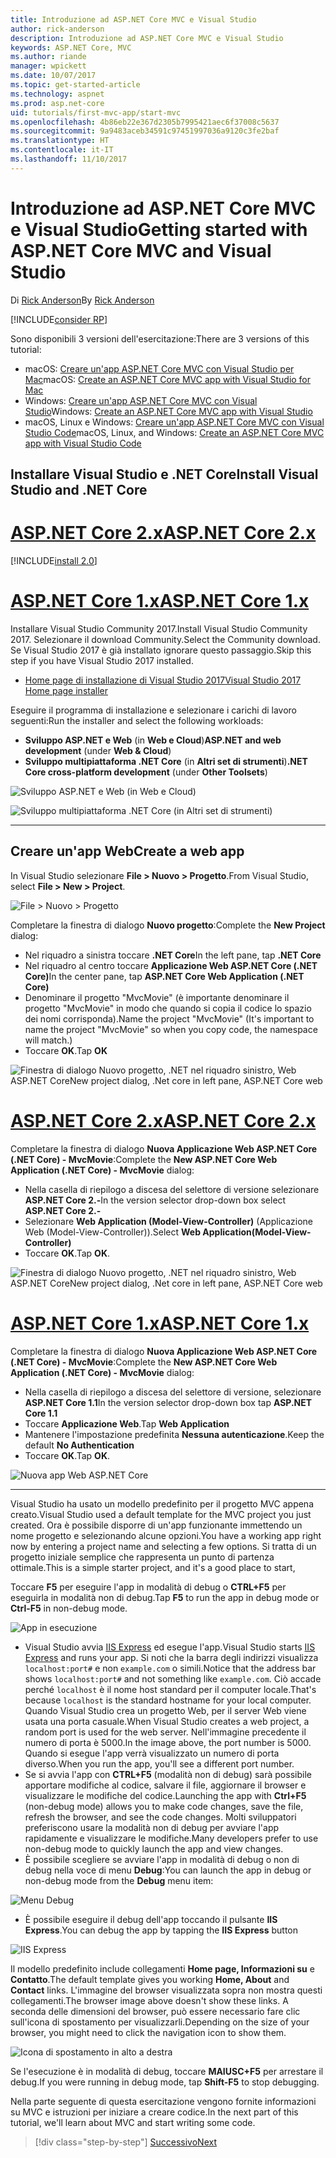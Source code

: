 ```yaml
---
title: Introduzione ad ASP.NET Core MVC e Visual Studio
author: rick-anderson
description: Introduzione ad ASP.NET Core MVC e Visual Studio
keywords: ASP.NET Core, MVC
ms.author: riande
manager: wpickett
ms.date: 10/07/2017
ms.topic: get-started-article
ms.technology: aspnet
ms.prod: asp.net-core
uid: tutorials/first-mvc-app/start-mvc
ms.openlocfilehash: 4b86eb22e367d2305b7995421aec6f37008c5637
ms.sourcegitcommit: 9a9483aceb34591c97451997036a9120c3fe2baf
ms.translationtype: HT
ms.contentlocale: it-IT
ms.lasthandoff: 11/10/2017
---
```

# <a name="getting-started-with-aspnet-core-mvc-and-visual-studio"></a><span data-ttu-id="4b3dd-104">Introduzione ad ASP.NET Core MVC e Visual Studio</span><span class="sxs-lookup"><span data-stu-id="4b3dd-104">Getting started with ASP.NET Core MVC and Visual Studio</span></span>

<span data-ttu-id="4b3dd-105">Di [Rick Anderson](https://twitter.com/RickAndMSFT)</span><span class="sxs-lookup"><span data-stu-id="4b3dd-105">By [Rick Anderson](https://twitter.com/RickAndMSFT)</span></span>

[!INCLUDE[consider RP](../../includes/razor.md)]

<span data-ttu-id="4b3dd-106">Sono disponibili 3 versioni dell'esercitazione:</span><span class="sxs-lookup"><span data-stu-id="4b3dd-106">There are 3 versions of this tutorial:</span></span>

* <span data-ttu-id="4b3dd-107">macOS: [Creare un'app ASP.NET Core MVC con Visual Studio per Mac](xref:tutorials/first-mvc-app-mac/start-mvc)</span><span class="sxs-lookup"><span data-stu-id="4b3dd-107">macOS: [Create an ASP.NET Core MVC app with Visual Studio for Mac](xref:tutorials/first-mvc-app-mac/start-mvc)</span></span>
* <span data-ttu-id="4b3dd-108">Windows: [Creare un'app ASP.NET Core MVC con Visual Studio](xref:tutorials/first-mvc-app/start-mvc)</span><span class="sxs-lookup"><span data-stu-id="4b3dd-108">Windows: [Create an ASP.NET Core MVC app with Visual Studio](xref:tutorials/first-mvc-app/start-mvc)</span></span>
* <span data-ttu-id="4b3dd-109">macOS, Linux e Windows: [Creare un'app ASP.NET Core MVC con Visual Studio Code](xref:tutorials/first-mvc-app-xplat/start-mvc)</span><span class="sxs-lookup"><span data-stu-id="4b3dd-109">macOS, Linux, and Windows: [Create an ASP.NET Core MVC app with Visual Studio Code](xref:tutorials/first-mvc-app-xplat/start-mvc)</span></span>

## <a name="install-visual-studio-and-net-core"></a><span data-ttu-id="4b3dd-110">Installare Visual Studio e .NET Core</span><span class="sxs-lookup"><span data-stu-id="4b3dd-110">Install Visual Studio and .NET Core</span></span>

# <a name="aspnet-core-2xtabaspnetcore2x"></a>[<span data-ttu-id="4b3dd-111">ASP.NET Core 2.x</span><span class="sxs-lookup"><span data-stu-id="4b3dd-111">ASP.NET Core 2.x</span></span>](#tab/aspnetcore2x)

[!INCLUDE[install 2.0](../../includes/install2.0.md)]

# <a name="aspnet-core-1xtabaspnetcore1x"></a>[<span data-ttu-id="4b3dd-112">ASP.NET Core 1.x</span><span class="sxs-lookup"><span data-stu-id="4b3dd-112">ASP.NET Core 1.x</span></span>](#tab/aspnetcore1x)

<span data-ttu-id="4b3dd-113">Installare Visual Studio Community 2017.</span><span class="sxs-lookup"><span data-stu-id="4b3dd-113">Install Visual Studio Community 2017.</span></span> <span data-ttu-id="4b3dd-114">Selezionare il download Community.</span><span class="sxs-lookup"><span data-stu-id="4b3dd-114">Select the Community download.</span></span> <span data-ttu-id="4b3dd-115">Se Visual Studio 2017 è già installato ignorare questo passaggio.</span><span class="sxs-lookup"><span data-stu-id="4b3dd-115">Skip this step if you have Visual Studio 2017 installed.</span></span>

* [<span data-ttu-id="4b3dd-116">Home page di installazione di Visual Studio 2017</span><span class="sxs-lookup"><span data-stu-id="4b3dd-116">Visual Studio 2017 Home page installer</span></span>](https://www.visualstudio.com/)

<span data-ttu-id="4b3dd-117">Eseguire il programma di installazione e selezionare i carichi di lavoro seguenti:</span><span class="sxs-lookup"><span data-stu-id="4b3dd-117">Run the installer and select the following workloads:</span></span>

* <span data-ttu-id="4b3dd-118">**Sviluppo ASP.NET e Web** (in **Web e Cloud**)</span><span class="sxs-lookup"><span data-stu-id="4b3dd-118">**ASP.NET and web development** (under **Web & Cloud**)</span></span>
* <span data-ttu-id="4b3dd-119">**Sviluppo multipiattaforma .NET Core** (in **Altri set di strumenti**)</span><span class="sxs-lookup"><span data-stu-id="4b3dd-119">**.NET Core cross-platform development** (under **Other Toolsets**)</span></span>

![**Sviluppo ASP.NET e Web** (in **Web e Cloud**)](start-mvc/_static/web_workload.png)

![**Sviluppo multipiattaforma .NET Core** (in **Altri set di strumenti**)](start-mvc/_static/x_plat_wl.png)

---

## <a name="create-a-web-app"></a><span data-ttu-id="4b3dd-122">Creare un'app Web</span><span class="sxs-lookup"><span data-stu-id="4b3dd-122">Create a web app</span></span>

<span data-ttu-id="4b3dd-123">In Visual Studio selezionare **File > Nuovo > Progetto**.</span><span class="sxs-lookup"><span data-stu-id="4b3dd-123">From Visual Studio, select  **File > New > Project**.</span></span>

![File > Nuovo > Progetto](start-mvc/_static/alt_new_project.png)

<span data-ttu-id="4b3dd-125">Completare la finestra di dialogo **Nuovo progetto**:</span><span class="sxs-lookup"><span data-stu-id="4b3dd-125">Complete the **New Project** dialog:</span></span>

* <span data-ttu-id="4b3dd-126">Nel riquadro a sinistra toccare **.NET Core**</span><span class="sxs-lookup"><span data-stu-id="4b3dd-126">In the left pane, tap **.NET Core**</span></span>
* <span data-ttu-id="4b3dd-127">Nel riquadro al centro toccare **Applicazione Web ASP.NET Core (.NET Core)**</span><span class="sxs-lookup"><span data-stu-id="4b3dd-127">In the center pane, tap **ASP.NET Core Web Application (.NET Core)**</span></span>
* <span data-ttu-id="4b3dd-128">Denominare il progetto "MvcMovie" (è importante denominare il progetto "MvcMovie" in modo che quando si copia il codice lo spazio dei nomi corrisponda).</span><span class="sxs-lookup"><span data-stu-id="4b3dd-128">Name the project "MvcMovie" (It's important to name the project "MvcMovie" so when you copy code, the namespace will match.)</span></span>
* <span data-ttu-id="4b3dd-129">Toccare **OK**.</span><span class="sxs-lookup"><span data-stu-id="4b3dd-129">Tap **OK**</span></span>

![<span data-ttu-id="4b3dd-130">Finestra di dialogo Nuovo progetto, .NET nel riquadro sinistro, Web ASP.NET Core</span><span class="sxs-lookup"><span data-stu-id="4b3dd-130">New project dialog, .Net core in left pane, ASP.NET Core web</span></span> ](start-mvc/_static/new_project2.png)


# <a name="aspnet-core-2xtabaspnetcore2x"></a>[<span data-ttu-id="4b3dd-131">ASP.NET Core 2.x</span><span class="sxs-lookup"><span data-stu-id="4b3dd-131">ASP.NET Core 2.x</span></span>](#tab/aspnetcore2x)

<span data-ttu-id="4b3dd-132">Completare la finestra di dialogo **Nuova Applicazione Web ASP.NET Core (.NET Core) - MvcMovie**:</span><span class="sxs-lookup"><span data-stu-id="4b3dd-132">Complete the **New ASP.NET Core Web Application (.NET Core) - MvcMovie** dialog:</span></span>

* <span data-ttu-id="4b3dd-133">Nella casella di riepilogo a discesa del selettore di versione selezionare **ASP.NET Core 2.-**</span><span class="sxs-lookup"><span data-stu-id="4b3dd-133">In the version selector drop-down box select **ASP.NET Core 2.-**</span></span>
* <span data-ttu-id="4b3dd-134">Selezionare **Web Application (Model-View-Controller)** (Applicazione Web (Model-View-Controller)).</span><span class="sxs-lookup"><span data-stu-id="4b3dd-134">Select **Web Application(Model-View-Controller)**</span></span>
* <span data-ttu-id="4b3dd-135">Toccare **OK**.</span><span class="sxs-lookup"><span data-stu-id="4b3dd-135">Tap **OK**.</span></span>

![<span data-ttu-id="4b3dd-136">Finestra di dialogo Nuovo progetto, .NET nel riquadro sinistro, Web ASP.NET Core</span><span class="sxs-lookup"><span data-stu-id="4b3dd-136">New project dialog, .Net core in left pane, ASP.NET Core web</span></span> ](start-mvc/_static/new_project22.png)

# <a name="aspnet-core-1xtabaspnetcore1x"></a>[<span data-ttu-id="4b3dd-137">ASP.NET Core 1.x</span><span class="sxs-lookup"><span data-stu-id="4b3dd-137">ASP.NET Core 1.x</span></span>](#tab/aspnetcore1x)

<span data-ttu-id="4b3dd-138">Completare la finestra di dialogo **Nuova Applicazione Web ASP.NET Core (.NET Core) - MvcMovie**:</span><span class="sxs-lookup"><span data-stu-id="4b3dd-138">Complete the **New ASP.NET Core Web Application (.NET Core) - MvcMovie** dialog:</span></span>

* <span data-ttu-id="4b3dd-139">Nella casella di riepilogo a discesa del selettore di versione, selezionare **ASP.NET Core 1.1**</span><span class="sxs-lookup"><span data-stu-id="4b3dd-139">In the version selector drop-down box tap **ASP.NET Core 1.1**</span></span>
* <span data-ttu-id="4b3dd-140">Toccare **Applicazione Web**.</span><span class="sxs-lookup"><span data-stu-id="4b3dd-140">Tap **Web Application**</span></span>
* <span data-ttu-id="4b3dd-141">Mantenere l'impostazione predefinita **Nessuna autenticazione**.</span><span class="sxs-lookup"><span data-stu-id="4b3dd-141">Keep the default **No Authentication**</span></span>
* <span data-ttu-id="4b3dd-142">Toccare **OK**.</span><span class="sxs-lookup"><span data-stu-id="4b3dd-142">Tap **OK**.</span></span>

![Nuova app Web ASP.NET Core](start-mvc/_static/p3.png)

---

<span data-ttu-id="4b3dd-144">Visual Studio ha usato un modello predefinito per il progetto MVC appena creato.</span><span class="sxs-lookup"><span data-stu-id="4b3dd-144">Visual Studio used a default template for the MVC project you just created.</span></span> <span data-ttu-id="4b3dd-145">Ora è possibile disporre di un'app funzionante immettendo un nome progetto e selezionando alcune opzioni.</span><span class="sxs-lookup"><span data-stu-id="4b3dd-145">You have a working app right now by entering a project name and selecting a few options.</span></span> <span data-ttu-id="4b3dd-146">Si tratta di un progetto iniziale semplice che rappresenta un punto di partenza ottimale.</span><span class="sxs-lookup"><span data-stu-id="4b3dd-146">This is a simple starter project, and it's a good place to start,</span></span>

<span data-ttu-id="4b3dd-147">Toccare **F5** per eseguire l'app in modalità di debug o **CTRL+F5** per eseguirla in modalità non di debug.</span><span class="sxs-lookup"><span data-stu-id="4b3dd-147">Tap **F5** to run the app in debug mode or **Ctrl-F5** in non-debug mode.</span></span>
<!-- These images are also used by uid: tutorials/first-mvc-app-xplat/start-mvc -->
![App in esecuzione](start-mvc/_static/1.png)

* <span data-ttu-id="4b3dd-149">Visual Studio avvia [IIS Express](https://docs.microsoft.com/iis/extensions/introduction-to-iis-express/iis-express-overview) ed esegue l'app.</span><span class="sxs-lookup"><span data-stu-id="4b3dd-149">Visual Studio starts [IIS Express](https://docs.microsoft.com/iis/extensions/introduction-to-iis-express/iis-express-overview) and runs your app.</span></span> <span data-ttu-id="4b3dd-150">Si noti che la barra degli indirizzi visualizza `localhost:port#` e non `example.com` o simili.</span><span class="sxs-lookup"><span data-stu-id="4b3dd-150">Notice that the address bar shows `localhost:port#` and not something like `example.com`.</span></span> <span data-ttu-id="4b3dd-151">Ciò accade perché `localhost` è il nome host standard per il computer locale.</span><span class="sxs-lookup"><span data-stu-id="4b3dd-151">That's because `localhost` is the standard hostname for your local computer.</span></span> <span data-ttu-id="4b3dd-152">Quando Visual Studio crea un progetto Web, per il server Web viene usata una porta casuale.</span><span class="sxs-lookup"><span data-stu-id="4b3dd-152">When Visual Studio creates a web project, a random port is used for the web server.</span></span> <span data-ttu-id="4b3dd-153">Nell'immagine precedente il numero di porta è 5000.</span><span class="sxs-lookup"><span data-stu-id="4b3dd-153">In the image above, the port number is 5000.</span></span> <span data-ttu-id="4b3dd-154">Quando si esegue l'app verrà visualizzato un numero di porta diverso.</span><span class="sxs-lookup"><span data-stu-id="4b3dd-154">When you run the app, you'll see a different port number.</span></span>
* <span data-ttu-id="4b3dd-155">Se si avvia l'app con **CTRL+F5** (modalità non di debug) sarà possibile apportare modifiche al codice, salvare il file, aggiornare il browser e visualizzare le modifiche del codice.</span><span class="sxs-lookup"><span data-stu-id="4b3dd-155">Launching the app with **Ctrl+F5** (non-debug mode) allows you to make code changes, save the file, refresh the browser, and see the code changes.</span></span> <span data-ttu-id="4b3dd-156">Molti sviluppatori preferiscono usare la modalità non di debug per avviare l'app rapidamente e visualizzare le modifiche.</span><span class="sxs-lookup"><span data-stu-id="4b3dd-156">Many developers prefer to use non-debug mode to quickly launch the app and view changes.</span></span>
* <span data-ttu-id="4b3dd-157">È possibile scegliere se avviare l'app in modalità di debug o non di debug nella voce di menu **Debug**:</span><span class="sxs-lookup"><span data-stu-id="4b3dd-157">You can launch the app in debug or non-debug mode from the **Debug** menu item:</span></span>

![Menu Debug](start-mvc/_static/debug_menu.png)

* <span data-ttu-id="4b3dd-159">È possibile eseguire il debug dell'app toccando il pulsante **IIS Express**.</span><span class="sxs-lookup"><span data-stu-id="4b3dd-159">You can debug the app by tapping the **IIS Express** button</span></span>

![IIS Express](start-mvc/_static/iis_express.png)

<span data-ttu-id="4b3dd-161">Il modello predefinito include collegamenti **Home page, Informazioni su** e **Contatto**.</span><span class="sxs-lookup"><span data-stu-id="4b3dd-161">The default template gives you working **Home, About** and **Contact** links.</span></span> <span data-ttu-id="4b3dd-162">L'immagine del browser visualizzata sopra non mostra questi collegamenti.</span><span class="sxs-lookup"><span data-stu-id="4b3dd-162">The browser image above doesn't show these links.</span></span> <span data-ttu-id="4b3dd-163">A seconda delle dimensioni del browser, può essere necessario fare clic sull'icona di spostamento per visualizzarli.</span><span class="sxs-lookup"><span data-stu-id="4b3dd-163">Depending on the size of your browser, you might need to click the navigation icon to show them.</span></span>

![Icona di spostamento in alto a destra](start-mvc/_static/2.png)

<span data-ttu-id="4b3dd-165">Se l'esecuzione è in modalità di debug, toccare **MAIUSC+F5** per arrestare il debug.</span><span class="sxs-lookup"><span data-stu-id="4b3dd-165">If you were running in debug mode, tap **Shift-F5** to stop debugging.</span></span>

<span data-ttu-id="4b3dd-166">Nella parte seguente di questa esercitazione vengono fornite informazioni su MVC e istruzioni per iniziare a creare codice.</span><span class="sxs-lookup"><span data-stu-id="4b3dd-166">In the next part of this tutorial, we'll learn about MVC and start writing some code.</span></span>

>[!div class="step-by-step"]
[<span data-ttu-id="4b3dd-167">Successivo</span><span class="sxs-lookup"><span data-stu-id="4b3dd-167">Next</span></span>](adding-controller.md)  
